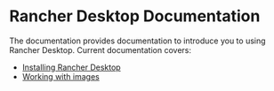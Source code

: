 # Rancher Desktop Documentation

The documentation provides documentation to introduce you to using Rancher
Desktop. Current documentation covers:

- [Installing Rancher Desktop](installing.md)
- [Working with images](images.md)
